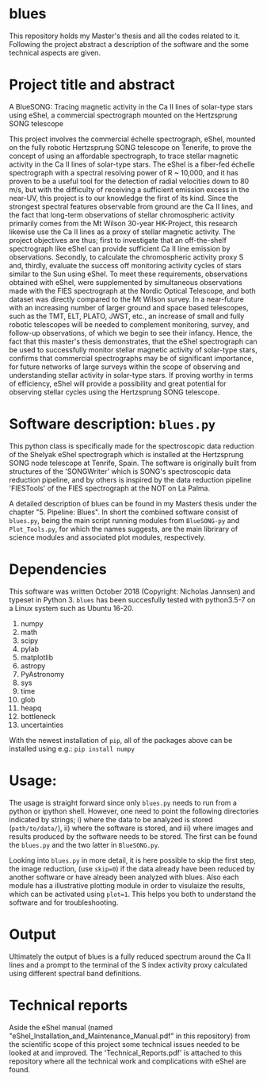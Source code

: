 # blues
This repository holds my Master's thesis and all the codes related to it. Following the project abstract a description of the software and the some technical aspects are given. 

# Project title and abstract
A BlueSONG: Tracing magnetic activity in the Ca II lines of solar-type stars using eShel, a commercial spectrograph mounted on the Hertzsprung SONG telescope

This project involves the commercial échelle spectrograph, eShel, mounted on the fully robotic Hertzsprung SONG telescope on Tenerife, to prove the concept of using an affordable spectrograph, to trace stellar magnetic activity in the Ca II lines of solar-type stars. The eShel is a fiber-fed échelle spectrograph with a spectral resolving power of R ~ 10,000, and it has proven to be a useful tool for the detection of radial velocities down to 80 m/s, but with the difficulty of receiving a sufficient emission excess in the near-UV, this project is to our knowledge the first of its kind. Since the strongest spectral features observable from ground are the Ca II lines, and the fact that long-term observations of stellar chromospheric activity primarily comes from the Mt Wilson 30-year HK-Project, this research likewise use the Ca II lines as a proxy of stellar magnetic activity. The project objectives are thus; first to investigate that an off-the-shelf spectrograph like eShel can provide sufficient Ca II line emission by observations. Secondly, to calculate the chromospheric activity proxy S and, thirdly, evaluate the success off monitoring activity cycles of stars similar to the Sun using eShel. To meet these requirements, observations obtained with eShel, were supplemented by simultaneous observations made with the FIES spectrograph at the Nordic Optical Telescope, and both dataset was directly compared to the Mt Wilson survey. In a near-future with an increasing number of larger ground and space based telescopes, such as the TMT, ELT, PLATO, JWST, etc., an increase of small and fully robotic telescopes will be needed to complement monitoring, survey, and follow-up observations, of which we begin to see their infancy. Hence, the fact that this master's thesis demonstrates, that the eShel spectrograph can be used to successfully monitor stellar magnetic activity of solar-type stars, confirms that commercial spectrographs may be of significant importance, for future networks of large surveys within the scope of observing and understanding stellar activity in solar-type stars. If proving worthy in terms of efficiency, eShel will provide a possibility and great potential for observing stellar cycles using the Hertzsprung SONG telescope. 

# Software description: `blues.py`
This python class is specifically made for the spectroscopic data reduction of the Shelyak eShel spectrograph
which is installed at the Hertzsprung SONG node telescope at Tenrife, Spain. The software is originally built
from structures of the 'SONGWriter' which is SONG's spectroscopic data reduction pipeline, and by others is 
inspired by the data reduction pipeline 'FIESTools' of the FIES spectrograph at the NOT on La Palma.

A detailed description of blues can be found in my Masterś thesis under the chapter "5. Pipeline: Blues". In short the combined software consist of `blues.py`, being the main script running modules from `BlueSONG-py` and `Plot_Tools.py`, for which the names suggests, are the main librirary of science modules and associated plot modules, respectively.  

# Dependencies
This software was written October 2018 (Copyright: Nicholas Jannsen) and typeset in Python 3. `blues` has been succesfully tested with python3.5-7 on a Linux system such as Ubuntu 16-20.
   1. numpy
   1. math
   1. scipy
   1. pylab
   1. matplotlib
   1. astropy
   1. PyAstronomy
   1. sys
   1. time
   1. glob
   1. heapq
   1. bottleneck
   1. uncertainties
   
With the newest installation of `pip`, all of the packages above can be installed using e.g.:
```pip install numpy```

# Usage:
The usage is straight forward since only `blues.py` needs to run from a python or ipython shell. However, one need to point the following directories indicated by strings; i) where the data to be analyzed is stored (`path/to/data/`), ii) where the software is stored,  and iii) where images and results produced by the software needs to be stored. The first can be found the `blues.py` and the two latter in `BlueSONG.py`.

Looking into `blues.py` in more detail, it is here possible to skip the first step, the image reduction, (use `skip=0`) if the data already have been reduced by another software or have already been analyzed with blues. Also each module has a illustrative plotting module in order to visulaize the results, which can be activated using `plot=1`. This helps you both to understand the software and for troubleshooting. 

# Output
Ultimately the output of blues is a fully reduced spectrum around the Ca II lines and a prompt to the terminal of the S index activity proxy calculated using different spectral band definitions.  

# Technical reports
Aside the eShel manual (named "eShel_Installation_and_Maintenance_Manual.pdf" in this repository) from the scientific scope of this project some technical issues needed to be looked at and improved. The 'Technical_Reports.pdf' is attached to this repository where all the technical work and complications with eShel are found. 

